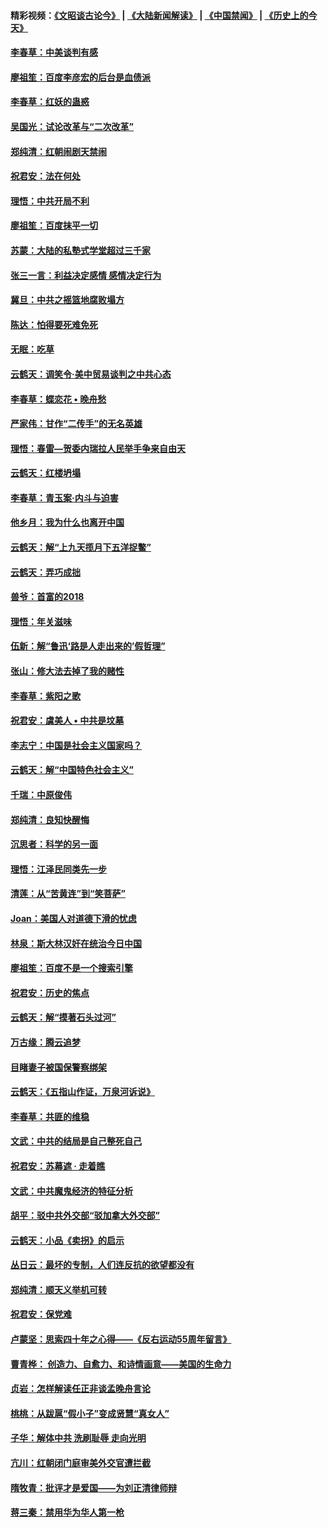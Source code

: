 #### 精彩视频：[《文昭谈古论今》](https://github.com/gfw-breaker/wenzhao) | [《大陆新闻解读》](https://github.com/gfw-breaker/ntdtv-comedy) | [《中国禁闻》](https://github.com/gfw-breaker/ntdtv-news) | [《历史上的今天》](https://github.com/gfw-breaker/today-in-history) 

#### [李春草：中美谈判有感](../pages/nsc993/n11019776.md?t=02030630) 

#### [廖祖笙：百度李彦宏的后台是血债派](../pages/nsc993/n11019767.md?t=02030630) 

#### [李春草：红妖的蛊惑](../pages/nsc993/n11017095.md?t=02030630) 

#### [吴国光：试论改革与“二次改革”](../pages/nsc993/n11017055.md?t=02030630) 

#### [郑纯清：红朝闹剧天禁闹](../pages/nsc993/n11017030.md?t=02030630) 

#### [祝君安：法在何处](../pages/nsc993/n11017021.md?t=02030630) 

#### [理悟：中共开局不利](../pages/nsc993/n11016938.md?t=02030630) 

#### [廖祖笙：百度抹平一切](../pages/nsc993/n11014925.md?t=02030630) 

#### [苏蒙：大陆的私塾式学堂超过三千家](../pages/nsc993/n11014334.md?t=02030630) 

#### [张三一言：利益决定感情 感情决定行为](../pages/nsc993/n11012463.md?t=02030630) 

#### [冀旦：中共之摇篮地腐败塌方](../pages/nsc993/n11009533.md?t=02030630) 

#### [陈达：怕得要死难免死](../pages/nsc993/n11009520.md?t=02030630) 

#### [无眠：吃草](../pages/nsc993/n11007940.md?t=02030630) 

#### [云鹤天：调笑令‧美中贸易谈判之中共心态](../pages/nsc993/n11007670.md?t=02030630) 

#### [李春草：蝶恋花  •  晚舟愁](../pages/nsc993/n11006605.md?t=02030630) 

#### [严家伟：甘作“二传手”的无名英雄](../pages/nsc993/n11005340.md?t=02030630) 

#### [理悟：春雷—贺委内瑞拉人民举手争来自由天](../pages/nsc993/n11005334.md?t=02030630) 

#### [云鹤天：红楼坍塌](../pages/nsc993/n11005318.md?t=02030630) 

#### [李春草：青玉案·内斗与迫害](../pages/nsc993/n11005306.md?t=02030630) 

#### [他乡月：我为什么也离开中国](../pages/nsc993/n11003553.md?t=02030630) 

#### [云鹤天：解“上九天揽月下五洋捉鳖”](../pages/nsc993/n11000750.md?t=02030630) 

#### [云鹤天：弄巧成拙](../pages/nsc993/n11000722.md?t=02030630) 

#### [兽爷：首富的2018](../pages/nsc993/n11000693.md?t=02030630) 

#### [理悟：年关滋味](../pages/nsc993/n10998847.md?t=02030630) 

#### [伍新：解“鲁迅‘路是人走出来的’假哲理”](../pages/nsc993/n10998777.md?t=02030630) 

#### [张山：修大法去掉了我的赌性](../pages/nsc993/n10997702.md?t=02030630) 

#### [李春草：紫阳之歌](../pages/nsc993/n10997679.md?t=02030630) 

#### [祝君安：虞美人 • 中共是坟墓](../pages/nsc993/n10996090.md?t=02030630) 

#### [李志宁：中国是社会主义国家吗？](../pages/nsc993/n10996097.md?t=02030630) 

#### [云鹤天：解“中国特色社会主义”](../pages/nsc993/n10996043.md?t=02030630) 

#### [千瑞：中原俊伟](../pages/nsc993/n10995401.md?t=02030630) 

#### [郑纯清：良知快醒悔](../pages/nsc993/n10995385.md?t=02030630) 

#### [沉思者：科学的另一面](../pages/nsc993/n10996074.md?t=02030630) 

#### [理悟：江泽民同类先一步](../pages/nsc993/n10995378.md?t=02030630) 

#### [清莲：从“苦黄连”到“笑菩萨”](../pages/nsc993/n10995466.md?t=02030630) 

#### [Joan：美国人对道德下滑的忧虑](../pages/nsc993/n10995424.md?t=02030630) 

#### [林泉：斯大林汉奸在统治今日中国](../pages/nsc993/n10995210.md?t=02030630) 

#### [廖祖笙：百度不是一个搜索引擎](../pages/nsc993/n10994961.md?t=02030630) 

#### [祝君安：历史的焦点](../pages/nsc993/n10994925.md?t=02030630) 

#### [云鹤天：解“摸著石头过河”](../pages/nsc993/n10993325.md?t=02030630) 

#### [万古缘：腾云追梦](../pages/nsc993/n10993120.md?t=02030630) 

#### [目睹妻子被国保警察绑架](../pages/nsc993/n10991525.md?t=02030630) 

#### [云鹤天：《五指山作证，万泉河诉说》](../pages/nsc993/n10991603.md?t=02030630) 

#### [李春草：共匪的维稳](../pages/nsc993/n10991348.md?t=02030630) 

#### [文武：中共的结局是自己整死自己](../pages/nsc993/n10989899.md?t=02030630) 

#### [祝君安：苏幕遮 · 走着瞧](../pages/nsc993/n10988901.md?t=02030630) 

#### [文武：中共魔鬼经济的特征分析](../pages/nsc993/n10987387.md?t=02030630) 

#### [胡平：驳中共外交部“驳加拿大外交部”](../pages/nsc993/n10987378.md?t=02030630) 

#### [云鹤天：小品《卖拐》的启示](../pages/nsc993/n10984392.md?t=02030630) 

#### [丛日云：最坏的专制，人们连反抗的欲望都没有](../pages/nsc993/n10984377.md?t=02030630) 

#### [郑纯清：顺天义举机可转](../pages/nsc993/n10984369.md?t=02030630) 

#### [祝君安：保党难](../pages/nsc993/n10984362.md?t=02030630) 

#### [卢蒙坚：思索四十年之心得——《反右运动55周年留言》](../pages/nsc993/n10984355.md?t=02030630) 

#### [曹青桦： 创造力、自愈力、和诗情画意——美国的生命力](../pages/nsc993/n10984216.md?t=02030630) 

#### [贞岩：怎样解读任正非谈孟晚舟言论](../pages/nsc993/n10984650.md?t=02030630) 

#### [桃桃：从跋扈“假小子”变成贤慧“真女人”](../pages/nsc993/n10984416.md?t=02030630) 

#### [子华：解体中共 洗刷耻辱 走向光明](../pages/nsc993/n10984019.md?t=02030630) 

#### [亢川：红朝闭门庭审美外交官遭拦截](../pages/nsc993/n10984050.md?t=02030630) 

#### [隋牧青：批评才是爱国——为刘正清律师辩](../pages/nsc993/n10983057.md?t=02030630) 

#### [蒋三秦：禁用华为华人第一枪](../pages/nsc993/n10982973.md?t=02030630) 

